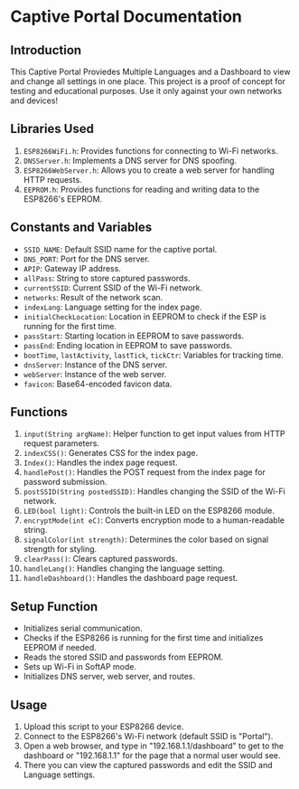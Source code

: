 # Captive Portal Documentation

## Introduction
This Captive Portal Proviedes Multiple Languages and a Dashboard to view and change all settings in one place. This project is a proof of concept for testing and educational purposes. 
Use it only against your own networks and devices!

## Libraries Used
1. `ESP8266WiFi.h`: Provides functions for connecting to Wi-Fi networks.
2. `DNSServer.h`: Implements a DNS server for DNS spoofing.
3. `ESP8266WebServer.h`: Allows you to create a web server for handling HTTP requests.
4. `EEPROM.h`: Provides functions for reading and writing data to the ESP8266's EEPROM.

## Constants and Variables
- `SSID_NAME`: Default SSID name for the captive portal.
- `DNS_PORT`: Port for the DNS server.
- `APIP`: Gateway IP address.
- `allPass`: String to store captured passwords.
- `currentSSID`: Current SSID of the Wi-Fi network.
- `networks`: Result of the network scan.
- `indexLang`: Language setting for the index page.
- `initialCheckLocation`: Location in EEPROM to check if the ESP is running for the first time.
- `passStart`: Starting location in EEPROM to save passwords.
- `passEnd`: Ending location in EEPROM to save passwords.
- `bootTime`, `lastActivity`, `lastTick`, `tickCtr`: Variables for tracking time.
- `dnsServer`: Instance of the DNS server.
- `webServer`: Instance of the web server.
- `favicon`: Base64-encoded favicon data.

## Functions
1. `input(String argName)`: Helper function to get input values from HTTP request parameters.
2. `indexCSS()`: Generates CSS for the index page.
3. `Index()`: Handles the index page request.
4. `handlePost()`: Handles the POST request from the index page for password submission.
5. `postSSID(String postedSSID)`: Handles changing the SSID of the Wi-Fi network.
6. `LED(bool light)`: Controls the built-in LED on the ESP8266 module.
7. `encryptMode(int eC)`: Converts encryption mode to a human-readable string.
8. `signalColor(int strength)`: Determines the color based on signal strength for styling.
9. `clearPass()`: Clears captured passwords.
10. `handleLang()`: Handles changing the language setting.
11. `handleDashboard()`: Handles the dashboard page request.

## Setup Function
- Initializes serial communication.
- Checks if the ESP8266 is running for the first time and initializes EEPROM if needed.
- Reads the stored SSID and passwords from EEPROM.
- Sets up Wi-Fi in SoftAP mode.
- Initializes DNS server, web server, and routes.

## Usage
1. Upload this script to your ESP8266 device.
2. Connect to the ESP8266's Wi-Fi network (default SSID is "Portal").
3. Open a web browser, and type in "192.168.1.1/dashboard" to get to the dashboard or "192.168.1.1" for the page that a normal user would see.
4. There you can view the captured passwords and edit the SSID and Language settings.